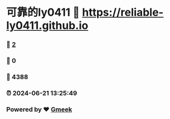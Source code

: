 # 可靠的ly0411 :link: https://reliable-ly0411.github.io 
### :page_facing_up: [2](https://reliable-ly0411.github.io/tag.html) 
### :speech_balloon: 0 
### :hibiscus: 4388 
### :alarm_clock: 2024-06-21 13:25:49 
### Powered by :heart: [Gmeek](https://github.com/Meekdai/Gmeek)
